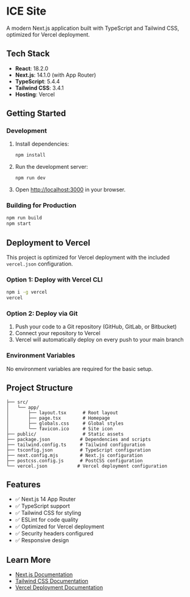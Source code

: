 # ICE Site

A modern Next.js application built with TypeScript and Tailwind CSS, optimized for Vercel deployment.

## Tech Stack

- **React**: 18.2.0
- **Next.js**: 14.1.0 (with App Router)
- **TypeScript**: 5.4.4
- **Tailwind CSS**: 3.4.1
- **Hosting**: Vercel

## Getting Started

### Development

1. Install dependencies:
   ```bash
   npm install
   ```

2. Run the development server:
   ```bash
   npm run dev
   ```

3. Open [http://localhost:3000](http://localhost:3000) in your browser.

### Building for Production

```bash
npm run build
npm start
```

## Deployment to Vercel

This project is optimized for Vercel deployment with the included `vercel.json` configuration.

### Option 1: Deploy with Vercel CLI
```bash
npm i -g vercel
vercel
```

### Option 2: Deploy via Git
1. Push your code to a Git repository (GitHub, GitLab, or Bitbucket)
2. Connect your repository to Vercel
3. Vercel will automatically deploy on every push to your main branch

### Environment Variables
No environment variables are required for the basic setup.

## Project Structure

```
├── src/
│   └── app/
│       ├── layout.tsx      # Root layout
│       ├── page.tsx        # Homepage
│       ├── globals.css     # Global styles
│       └── favicon.ico     # Site icon
├── public/                 # Static assets
├── package.json           # Dependencies and scripts
├── tailwind.config.ts     # Tailwind configuration
├── tsconfig.json          # TypeScript configuration
├── next.config.mjs        # Next.js configuration
├── postcss.config.js      # PostCSS configuration
└── vercel.json           # Vercel deployment configuration
```

## Features

- ✅ Next.js 14 App Router
- ✅ TypeScript support
- ✅ Tailwind CSS for styling
- ✅ ESLint for code quality
- ✅ Optimized for Vercel deployment
- ✅ Security headers configured
- ✅ Responsive design

## Learn More

- [Next.js Documentation](https://nextjs.org/docs)
- [Tailwind CSS Documentation](https://tailwindcss.com/docs)
- [Vercel Deployment Documentation](https://vercel.com/docs)
